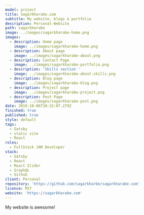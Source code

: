 ```yaml
---
model: project
title: SagarKharabe.com
subtitle: My website, blogs & portfolio
description: Personal-Website
path: sagarkharabe
image: ../images/sagarkharabe-home.png
images:
  - description: Home page
    image: ../images/sagarkharabe-home.png
  - description: About page
    image: ../images/sagarkharabe-about.png
  - description: Contact Page
    image: ../images/sagarkharabe-portfolio.png
  - description: 'Skills section '
    image: ../images/sagarkharabe-about-skills.png
  - description: Blog page
    image: ../images/sagarkharabe-blog.png
  - description: Project page
    image: ../images/sagarkharabe-project.png
  - description: Post Page
    image: ../images/sagarkharabe-post.png
date: 2019-10-06T20:32:07.279Z
finished: true
published: true
style: default
tags:
  - Gatsby
  - static site
  - React
roles:
  - FullStack JAM Developer
stack:
  - Gatsby
  - React
  - React Slider
  - GraphQL
  - Github
client: Personal
repository: 'https://github.com/sagarkharbe/sagarkharabe.com'
licence: MIT
website: 'https://sagarkharabe.com'
---
```

My website is awesome!
